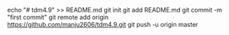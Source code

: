 echo "# tdm4.9" >> README.md
git init
git add README.md
git commit -m "first commit"
git remote add origin https://github.com/manju2606/tdm4.9.git
git push -u origin master
